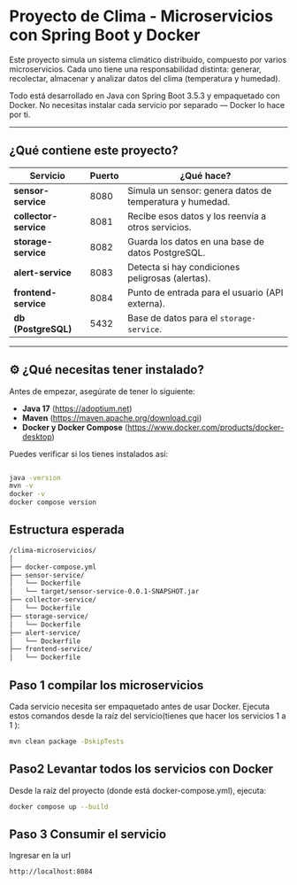 # Proyecto de Clima - Microservicios con Spring Boot y Docker

Este proyecto simula un sistema climático distribuido, compuesto por varios microservicios. Cada uno tiene una responsabilidad distinta: generar, recolectar, almacenar y analizar datos del clima (temperatura y humedad).

Todo está desarrollado en Java con Spring Boot 3.5.3 y empaquetado con Docker. No necesitas instalar cada servicio por separado — Docker lo hace por ti.

---

##  ¿Qué contiene este proyecto?

| Servicio            | Puerto | ¿Qué hace?                                                 |
|---------------------|--------|------------------------------------------------------------|
| **sensor-service**   | 8080   | Simula un sensor: genera datos de temperatura y humedad.  |
| **collector-service**| 8081   | Recibe esos datos y los reenvía a otros servicios.         |
| **storage-service**  | 8082   | Guarda los datos en una base de datos PostgreSQL.         |
| **alert-service**    | 8083   | Detecta si hay condiciones peligrosas (alertas).          |
| **frontend-service** | 8084   | Punto de entrada para el usuario (API externa).           |
| **db (PostgreSQL)**  | 5432   | Base de datos para el `storage-service`.                  |

---

## ⚙️ ¿Qué necesitas tener instalado?

Antes de empezar, asegúrate de tener lo siguiente:

- **Java 17** (https://adoptium.net)
- **Maven** (https://maven.apache.org/download.cgi)
- **Docker y Docker Compose** (https://www.docker.com/products/docker-desktop)

Puedes verificar si los tienes instalados así:

```bash

java -version
mvn -v
docker -v
docker compose version

```



## Estructura esperada
```bash
/clima-microservicios/
│
├── docker-compose.yml
├── sensor-service/
│   └── Dockerfile
│   └── target/sensor-service-0.0.1-SNAPSHOT.jar
├── collector-service/
│   └── Dockerfile
├── storage-service/
│   └── Dockerfile
├── alert-service/
│   └── Dockerfile
├── frontend-service/
│   └── Dockerfile
```
## Paso 1 compilar los microservicios
Cada servicio necesita ser empaquetado antes de usar Docker. Ejecuta estos comandos desde la raíz del servicio(tienes que hacer los servicios 1 a 1 ):
```bash
mvn clean package -DskipTests
```
## Paso2 Levantar todos los servicios con Docker
Desde la raíz del proyecto (donde está docker-compose.yml), ejecuta:

```bash
docker compose up --build
```



## Paso 3 Consumir el servicio
Ingresar en la url
```bash
http://localhost:8084
```

